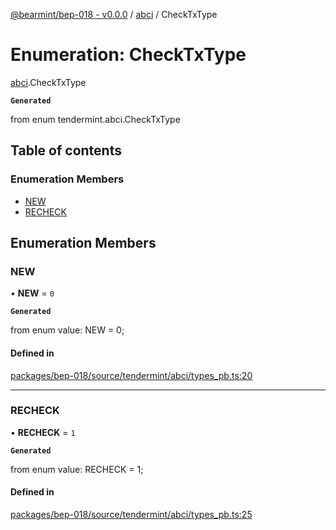 [@bearmint/bep-018 - v0.0.0](../README.md) / [abci](../modules/abci.md) / CheckTxType

# Enumeration: CheckTxType

[abci](../modules/abci.md).CheckTxType

**`Generated`**

from enum tendermint.abci.CheckTxType

## Table of contents

### Enumeration Members

- [NEW](abci.CheckTxType.md#new)
- [RECHECK](abci.CheckTxType.md#recheck)

## Enumeration Members

### NEW

• **NEW** = ``0``

**`Generated`**

from enum value: NEW = 0;

#### Defined in

[packages/bep-018/source/tendermint/abci/types_pb.ts:20](https://github.com/bearmint/bearmint/blob/main/packages/bep-018/source/tendermint/abci/types_pb.ts#L20)

___

### RECHECK

• **RECHECK** = ``1``

**`Generated`**

from enum value: RECHECK = 1;

#### Defined in

[packages/bep-018/source/tendermint/abci/types_pb.ts:25](https://github.com/bearmint/bearmint/blob/main/packages/bep-018/source/tendermint/abci/types_pb.ts#L25)
